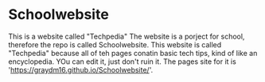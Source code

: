 # Schoolwebsite
This is a website called "Techpedia"
The website is a porject for school, therefore the repo is called Schoolwebsite.
This website is called "Techpedia" because all of teh pages conatin basic tech tips, kind of like an encyclopedia.
YOu can edit it, just don't ruin it.
The pages site for it is 'https://graydm16.github.io/Schoolwebsite/'.
